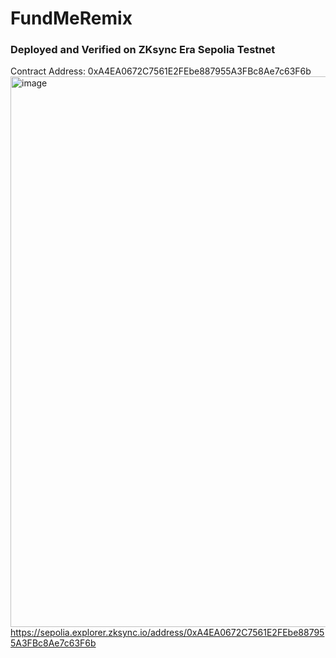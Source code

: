 # FundMeRemix

### Deployed and Verified on ZKsync Era Sepolia Testnet
Contract Address: 0xA4EA0672C7561E2FEbe887955A3FBc8Ae7c63F6b
 <img width="1919" height="881" alt="image" src="https://github.com/user-attachments/assets/722f7e3a-6eea-4370-8ecb-2186ec83423a" />
https://sepolia.explorer.zksync.io/address/0xA4EA0672C7561E2FEbe887955A3FBc8Ae7c63F6b
